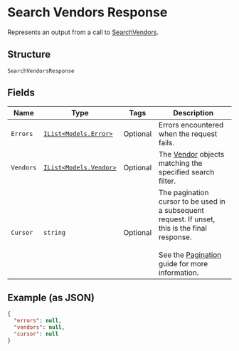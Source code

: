 
# Search Vendors Response

Represents an output from a call to [SearchVendors](../../doc/api/vendors.md#search-vendors).

## Structure

`SearchVendorsResponse`

## Fields

| Name | Type | Tags | Description |
|  --- | --- | --- | --- |
| `Errors` | [`IList<Models.Error>`](../../doc/models/error.md) | Optional | Errors encountered when the request fails. |
| `Vendors` | [`IList<Models.Vendor>`](../../doc/models/vendor.md) | Optional | The [Vendor](../../doc/models/vendor.md) objects matching the specified search filter. |
| `Cursor` | `string` | Optional | The pagination cursor to be used in a subsequent request. If unset,<br>this is the final response.<br><br>See the [Pagination](https://developer.squareup.com/docs/working-with-apis/pagination) guide for more information. |

## Example (as JSON)

```json
{
  "errors": null,
  "vendors": null,
  "cursor": null
}
```

